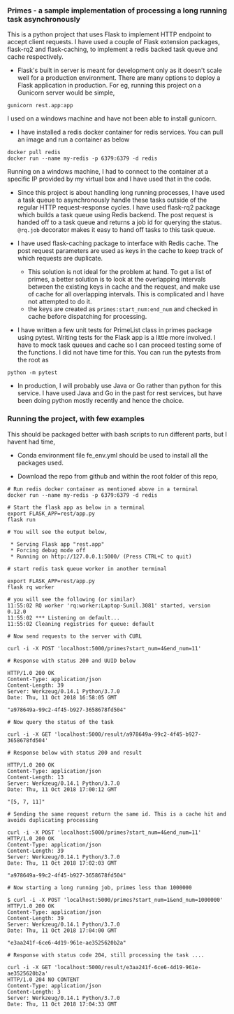 ### Primes - a sample implementation of processing a long running task asynchronously

This is a python project that uses Flask to implement HTTP endpoint to accept client requests. I have used a couple of Flask extension packages, flask-rq2 and flask-caching, to implement a redis backed task queue and cache respectively.

* Flask's built in server is meant for development only as it doesn't scale well for a production environment. There are many options to deploy a Flask application in production. For eg, running this project on a Gunicorn server would be simple,
```
gunicorn rest.app:app
```
I used on a windows machine and have not been able to install gunicorn.

* I have installed a redis docker container for redis services. You can pull an image and run a container as below
```
docker pull redis
docker run --name my-redis -p 6379:6379 -d redis
```

Running on a windows machine, I had to connect to the container at a specific IP provided by my virtual box and I have used that in the code.

* Since this project is about handling long running processes, I have used a task queue to asynchronously handle these tasks outside of the regular HTTP request-response cycles. I have used flask-rq2 package which builds a task queue using Redis backend. The post request is handed off to a task queue and returns a job id for querying the status.
`@rq.job` decorator makes it easy to hand off tasks to this task queue.

* I have used flask-caching package to interface with Redis cache. The post request parameters are used as keys in the cache to keep track of which requests are duplicate.
    * This solution is not ideal for the problem at hand. To get a list of primes, a better solution is to look at the overlapping intervals between the existing keys in cache and the request, and make use of cache for all overlapping intervals. This is complicated and I have not attempted to do it.
    * the keys are created as `primes:start_num:end_num` and checked in cache before dispatching for processing.
    
* I have written a few unit tests for PrimeList class in primes package using pytest.  Writing tests for the Flask app is a little more involved. I have to mock task queues and cache so I can proceed testing some of the functions. I did not have time for this. You can run the pytests from the root as
```
python -m pytest
```

* In production, I will probably use Java or Go rather than python for this service. I have used Java and Go in the past for rest services, but have been doing python mostly recently and hence the choice.

### Running the project, with few examples
This should be packaged better with bash scripts to run different parts, but I havent had time,
* Conda environment file fe_env.yml should be used to install all the packages used.

* Download the repo from github and within the root folder of this repo,

```
# Run redis docker container as mentioned above in a terminal
docker run --name my-redis -p 6379:6379 -d redis

# Start the flask app as below in a terminal
export FLASK_APP=rest/app.py
flask run

# You will see the output below,

 * Serving Flask app "rest.app"
 * Forcing debug mode off
 * Running on http://127.0.0.1:5000/ (Press CTRL+C to quit)

# start redis task queue worker in another terminal

export FLASK_APP=rest/app.py
flask rq worker

# you will see the following (or similar)
11:55:02 RQ worker 'rq:worker:Laptop-Sunil.3081' started, version 0.12.0
11:55:02 *** Listening on default...
11:55:02 Cleaning registries for queue: default

# Now send requests to the server with CURL

curl -i -X POST 'localhost:5000/primes?start_num=4&end_num=11'

# Response with status 200 and UUID below

HTTP/1.0 200 OK
Content-Type: application/json
Content-Length: 39
Server: Werkzeug/0.14.1 Python/3.7.0
Date: Thu, 11 Oct 2018 16:58:05 GMT

"a978649a-99c2-4f45-b927-3658678fd504"

# Now query the status of the task

curl -i -X GET 'localhost:5000/result/a978649a-99c2-4f45-b927-3658678fd504'

# Response below with status 200 and result

HTTP/1.0 200 OK
Content-Type: application/json
Content-Length: 13
Server: Werkzeug/0.14.1 Python/3.7.0
Date: Thu, 11 Oct 2018 17:00:12 GMT

"[5, 7, 11]"

# Sending the same request return the same id. This is a cache hit and avoids duplicating processing

curl -i -X POST 'localhost:5000/primes?start_num=4&end_num=11'
HTTP/1.0 200 OK
Content-Type: application/json
Content-Length: 39
Server: Werkzeug/0.14.1 Python/3.7.0
Date: Thu, 11 Oct 2018 17:02:03 GMT

"a978649a-99c2-4f45-b927-3658678fd504"

# Now starting a long running job, primes less than 1000000

$ curl -i -X POST 'localhost:5000/primes?start_num=1&end_num=1000000'
HTTP/1.0 200 OK
Content-Type: application/json
Content-Length: 39
Server: Werkzeug/0.14.1 Python/3.7.0
Date: Thu, 11 Oct 2018 17:04:00 GMT

"e3aa241f-6ce6-4d19-961e-ae3525620b2a"

# Response with status code 204, still processing the task ....

curl -i -X GET 'localhost:5000/result/e3aa241f-6ce6-4d19-961e-ae3525620b2a'
HTTP/1.0 204 NO CONTENT
Content-Type: application/json
Content-Length: 3
Server: Werkzeug/0.14.1 Python/3.7.0
Date: Thu, 11 Oct 2018 17:04:33 GMT

```




